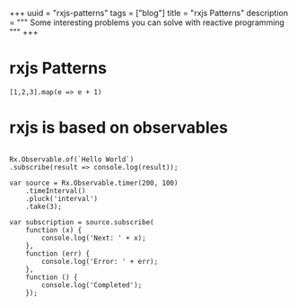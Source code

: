 +++
uuid = "rxjs-patterns"
tags = ["blog"]
title = "rxjs Patterns"
description = """
Some interesting problems you can solve with reactive programming
"""
+++

# rxjs Patterns
<script src="https://unpkg.com/@reactivex/rxjs@latest/dist/global/Rx.min.js"></script>


```eval-js
[1,2,3].map(e => e + 1)
```

# rxjs is based on observables
```eval-js

Rx.Observable.of(`Hello World`)
.subscribe(result => console.log(result));

```

```eval-js
var source = Rx.Observable.timer(200, 100)
    .timeInterval()
    .pluck('interval')
    .take(3);

var subscription = source.subscribe(
    function (x) {
        console.log('Next: ' + x);
    },
    function (err) {
        console.log('Error: ' + err);
    },
    function () {
        console.log('Completed');
    });
```
